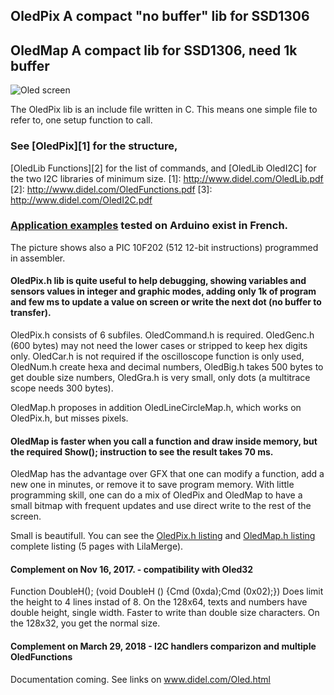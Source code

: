 
## OledPix A compact "no buffer" lib for SSD1306

## OledMap A compact lib for SSD1306, need 1k buffer

![Oled screen](/OledPix.jpg)

The OledPix lib is an include file written in C. This means one simple file to refer to, one setup function to call.
### See [OledPix][1] for the structure,
[OledLib Functions][2] for the list of commands,
and [OledLib OledI2C] for the two I2C libraries of minimum size.
[1]: http://www.didel.com/OledLib.pdf
[2]: http://www.didel.com/OledFunctions.pdf
[3]: http://www.didel.com/OledI2C.pdf

### [Application examples][4] tested on Arduino exist in French.
[4]:  http://www.didel.com/OledUtile.pdf
The picture shows also a PIC 10F202 (512 12-bit instructions) programmed in assembler.

#### OledPix.h lib is quite useful to help debugging, showing variables and sensors values in integer and graphic modes, adding only 1k of program and few ms to update a value on screen or write the next dot (no buffer to transfer).
 OledPix.h consists of 6 subfiles. OledCommand.h is required. OledGenc.h (600 bytes) may not need the lower cases or stripped to keep hex digits only. OledCar.h is not required if the oscilloscope function is only used, OledNum.h create hexa and decimal numbers, OledBig.h takes 500 bytes to get double size numbers, OledGra.h is very small, only dots (a multitrace scope needs 300 bytes).

 OledMap.h proposes in addition OledLineCircleMap.h, which works on OledPix.h, but misses pixels.

#### OledMap is faster when you call a function and draw inside memory, but the required Show(); instruction to see the result takes 70 ms.
OledMap has the advantage over GFX that one can modify a function, add a new one in minutes, or remove it to save program memory. With little programming skill, one can do a mix of OledPix and OledMap to have a small bitmap with frequent updates and use direct write to the rest of the screen.

Small is beautifull. You can see the [OledPix.h listing][5] and [OledMap.h listing][6] complete listing (5 pages with LilaMerge).

#### Complement on Nov 16, 2017. - compatibility with Oled32
 Function DoubleH();   (void DoubleH () {Cmd (0xda);Cmd (0x02);})
Does limit the height to 4 lines instad of 8. On the 128x64, texts and numbers have double height, single width. Faster to write than double size characters.
On the 128x32, you get the normal size.

#### Complement on March 29, 2018 - I2C handlers comparizon and multiple OledFunctions
Documentation coming. See links on www.didel.com/Oled.html

[5]:  http://www.didel.com/OledPix.h.pdf>
[6]:  http://www.didel.com/OledMap.h.pdf>

